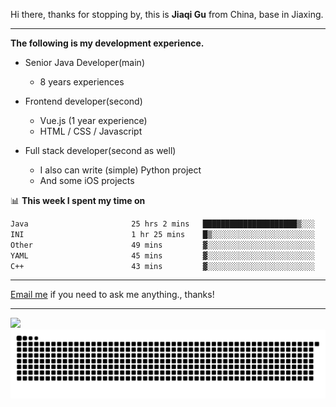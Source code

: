 Hi there, thanks for stopping by, this is **Jiaqi Gu** from China, base in Jiaxing.

---

**The following is my development experience.**

- Senior Java Developer(main)
  - 8 years experiences

- Frontend developer(second)
  - Vue.js (1 year experience)
  - HTML / CSS / Javascript
  
- Full stack developer(second as well)
  - I also can write (simple) Python project
  - And some iOS projects

📊 **This week I spent my time on**
<!--START_SECTION:waka-->

```txt
Java                       25 hrs 2 mins   █████████████████████▒░░░   84.99 %
INI                        1 hr 25 mins    █▒░░░░░░░░░░░░░░░░░░░░░░░   04.85 %
Other                      49 mins         ▓░░░░░░░░░░░░░░░░░░░░░░░░   02.81 %
YAML                       45 mins         ▓░░░░░░░░░░░░░░░░░░░░░░░░   02.60 %
C++                        43 mins         ▓░░░░░░░░░░░░░░░░░░░░░░░░   02.46 %
```

<!--END_SECTION:waka-->

---

[Email me](mailto:htk2klwgr@mozmail.com?subject=Hiring_from_GitHub) if you need to ask me anything., thanks!

---

![]( https://visitor-badge.glitch.me/badge?page_id=githubgujiaqi)
![]( https://github.com/droid-Q/droid-Q/raw/output/github-contribution-grid-snake.svg#gh-dark-mode-only)
